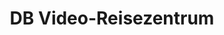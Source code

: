 ---
title: "DB Video-Reisezentrum"
url: /pfaffenhofen-a-d-ilm/db-video-reisezentrum/
shop: Tickets
---